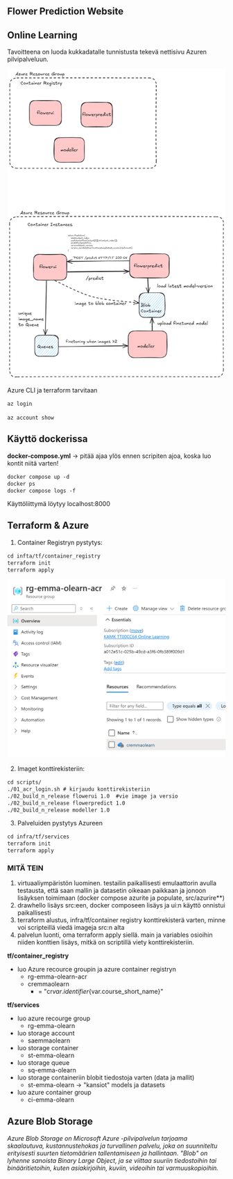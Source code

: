 ## Flower Prediction Website
## Online Learning

Tavoitteena on luoda kukkadatalle tunnistusta tekevä nettisivu Azuren pilvipalveluun.

![alt text](./images/azure_arkkitehtuuri.png)

Azure CLI ja terraform tarvitaan

````
az login

az account show
````

## Käyttö dockerissa 

**docker-compose.yml** -> pitää ajaa ylös ennen scripiten ajoa, koska luo kontit niitä varten!


````
docker compose up -d
docker ps
docker compose logs -f
````

Käyttöliittymä löytyy localhost:8000






## Terraform & Azure

1. Container Registryn pystytys: 

````
cd infta/tf/container_registry
terraform init
terraform apply
````
![alt text](./images/azure_view.png)


2. Imaget konttirekisteriin:
````
cd scripts/
./01_acr_login.sh # kirjaudu konttirekisteriin
./02_build_n_release flowerui 1.0  #vie image ja versio
./02_build_n_release flowerpredict 1.0
./02_build_n_release modeller 1.0
````

3. Palveluiden pystytys Azureen

````
cd infra/tf/services
terraform init
terraform apply
````




### MITÄ TEIN

1. virtuaaliympäristön luominen. testailin paikallisesti emulaattorin avulla testausta, että saan mallin ja datasetin oikeaan paikkaan ja jonoon lisäyksen toimimaan (docker compose azurite ja populate, src/azurire**)
2. drawhello lisäys src:een, docker composeen lisäys ja ui:n käyttö onnistui paikallisesti
3. terraform alustus, infra/tf/container registry konttirekisterä varten, minne voi scripteillä viedä imageja src:n alta
4. palvelun luonti, oma terraform apply siellä. main ja variables osioihin niiden konttien lisäys, mitkä on scriptillä viety konttirekisteriin. 

**tf/container_registry**
* luo Azure recource groupin ja azure container registryn
    * rg-emma-olearn-acr
    * cremmaolearn
        * = "cr${var.identifier}${var.course_short_name}"

**tf/services**
* luo azure recourge group
    * rg-emma-olearn
* luo storage account
    * saemmaolearn
* luo storage container
    * st-emma-olearn
* luo storage queue
    * sq-emma-olearn
* luo storage containeriin blobit tiedostoja varten (data ja mallit)
    * st-emma-olearn -> "kansiot" models ja datasets
* luo azure container group
    * ci-emma-olearn

## Azure Blob Storage
*Azure Blob Storage on Microsoft Azure -pilvipalvelun tarjoama skaalautuva, kustannustehokas ja turvallinen palvelu, joka on suunniteltu erityisesti suurten tietomäärien tallentamiseen ja hallintaan. "Blob" on lyhenne sanoista Binary Large Object, ja se viittaa suuriin tiedostoihin tai binääritietoihin, kuten asiakirjoihin, kuviin, videoihin tai varmuuskopioihin.* 